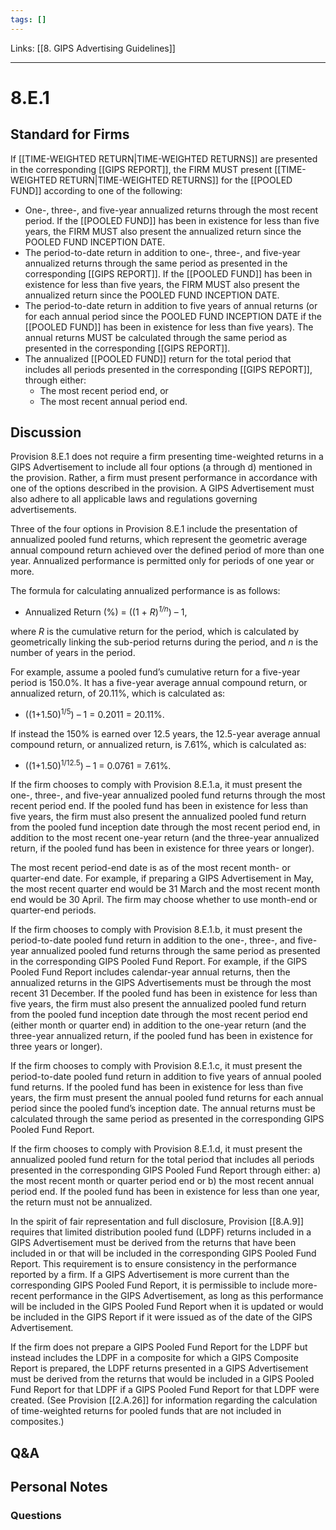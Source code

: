 ```yaml
---
tags: []
---
```

Links: [[8. GIPS Advertising Guidelines]]
___
# 8.E.1
## Standard for Firms
If [[TIME-WEIGHTED RETURN|TIME-WEIGHTED RETURNS]] are presented in the corresponding [[GIPS REPORT]], the FIRM MUST present [[TIME-WEIGHTED RETURN|TIME-WEIGHTED RETURNS]] for the [[POOLED FUND]] according to one of the following:
- One-, three-, and five-year annualized returns through the most recent period. If the [[POOLED FUND]] has been in existence for less than five years, the FIRM MUST also present the annualized return since the POOLED FUND INCEPTION DATE.
- The period-to-date return in addition to one-, three-, and five-year annualized returns through the same period as presented in the corresponding [[GIPS REPORT]]. If the [[POOLED FUND]] has been in existence for less than five years, the FIRM MUST also present the annualized return since the POOLED FUND INCEPTION DATE.
- The period-to-date return in addition to five years of annual returns (or for each annual period since the POOLED FUND INCEPTION DATE if the [[POOLED FUND]] has been in existence for less than five years). The annual returns MUST be calculated through the same period as presented in the corresponding [[GIPS REPORT]].
- The annualized [[POOLED FUND]] return for the total period that includes all periods presented in the corresponding [[GIPS REPORT]], through either:
    - The most recent period end, or
    - The most recent annual period end.
## Discussion
Provision 8.E.1 does not require a firm presenting time-weighted returns in a GIPS Advertisement to include all four options (a through d) mentioned in the provision. Rather, a firm must present performance in accordance with one of the options described in the provision. A GIPS Advertisement must also adhere to all applicable laws and regulations governing advertisements.

Three of the four options in Provision 8.E.1 include the presentation of annualized pooled fund returns, which represent the geometric average annual compound return achieved over the defined period of more than one year. Annualized performance is permitted only for periods of one year or more.

The formula for calculating annualized performance is as follows:
- Annualized Return (%) = ((1 + _R_)_<sup>1/n</sup>_) – 1,

where _R_ is the cumulative return for the period, which is calculated by geometrically linking the sub-period returns during the period, and _n_ is the number of years in the period.

For example, assume a pooled fund’s cumulative return for a five-year period is 150.0%. It has a five-year average annual compound return, or annualized return, of 20.11%, which is calculated as:
- ((1+1.50)<sup>1/5</sup>) – 1 = 0.2011 = 20.11%.

If instead the 150% is earned over 12.5 years, the 12.5-year average annual compound return, or annualized return, is 7.61%, which is calculated as:
- ((1+1.50)<sup>1/12.5</sup>) – 1 = 0.0761 = 7.61%.

If the firm chooses to comply with Provision 8.E.1.a, it must present the one-, three-, and five-year annualized pooled fund returns through the most recent period end. If the pooled fund has been in existence for less than five years, the firm must also present the annualized pooled fund return from the pooled fund inception date through the most recent period end, in addition to the most recent one-year return (and the three-year annualized return, if the pooled fund has been in existence for three years or longer).

The most recent period-end date is as of the most recent month- or quarter-end date. For example, if preparing a GIPS Advertisement in May, the most recent quarter end would be 31 March and the most recent month end would be 30 April. The firm may choose whether to use month-end or quarter-end periods.

If the firm chooses to comply with Provision 8.E.1.b, it must present the period-to-date pooled fund return in addition to the one-, three-, and five-year annualized pooled fund returns through the same period as presented in the corresponding GIPS Pooled Fund Report. For example, if the GIPS Pooled Fund Report includes calendar-year annual returns, then the annualized returns in the GIPS Advertisements must be through the most recent 31 December. If the pooled fund has been in existence for less than five years, the firm must also present the annualized pooled fund return from the pooled fund inception date through the most recent period end (either month or quarter end) in addition to the one-year return (and the three-year annualized return, if the pooled fund has been in existence for three years or longer).

If the firm chooses to comply with Provision 8.E.1.c, it must present the period-to-date pooled fund return in addition to five years of annual pooled fund returns. If the pooled fund has been in existence for less than five years, the firm must present the annual pooled fund returns for each annual period since the pooled fund’s inception date. The annual returns must be calculated through the same period as presented in the corresponding GIPS Pooled Fund Report.

If the firm chooses to comply with Provision 8.E.1.d, it must present the annualized pooled fund return for the total period that includes all periods presented in the corresponding GIPS Pooled Fund Report through either: a) the most recent month or quarter period end or b) the most recent annual period end. If the pooled fund has been in existence for less than one year, the return must not be annualized.

In the spirit of fair representation and full disclosure, Provision [[8.A.9]] requires that limited distribution pooled fund (LDPF) returns included in a GIPS Advertisement must be derived from the returns that have been included in or that will be included in the corresponding GIPS Pooled Fund Report. This requirement is to ensure consistency in the performance reported by a firm. If a GIPS Advertisement is more current than the corresponding GIPS Pooled Fund Report, it is permissible to include more-recent performance in the GIPS Advertisement, as long as this performance will be included in the GIPS Pooled Fund Report when it is updated or would be included in the GIPS Report if it were issued as of the date of the GIPS Advertisement.

If the firm does not prepare a GIPS Pooled Fund Report for the LDPF but instead includes the LDPF in a composite for which a GIPS Composite Report is prepared, the LDPF returns presented in a GIPS Advertisement must be derived from the returns that would be included in a GIPS Pooled Fund Report for that LDPF if a GIPS Pooled Fund Report for that LDPF were created. (See Provision [[2.A.26]] for information regarding the calculation of time-weighted returns for pooled funds that are not included in composites.)
## Q&A

## Personal Notes

### Questions